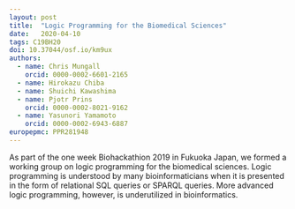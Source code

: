 ```yaml
---
layout: post
title:  "Logic Programming for the Biomedical Sciences"
date:   2020-04-10
tags: C19BH20
doi: 10.37044/osf.io/km9ux
authors:
  - name: Chris Mungall
    orcid: 0000-0002-6601-2165
  - name: Hirokazu Chiba
  - name: Shuichi Kawashima
  - name: Pjotr Prins
    orcid: 0000-0002-8021-9162
  - name: Yasunori Yamamoto
    orcid: 0000-0002-6943-6887
europepmc: PPR281948
---
```


As part of the one week Biohackathion 2019 in Fukuoka Japan, we formed a working group on logic programming for the biomedical sciences. Logic programming is understood by many bioinformaticians when it is presented in the form of relational SQL queries or SPARQL queries. More advanced logic programming, however, is underutilized in bioinformatics.

